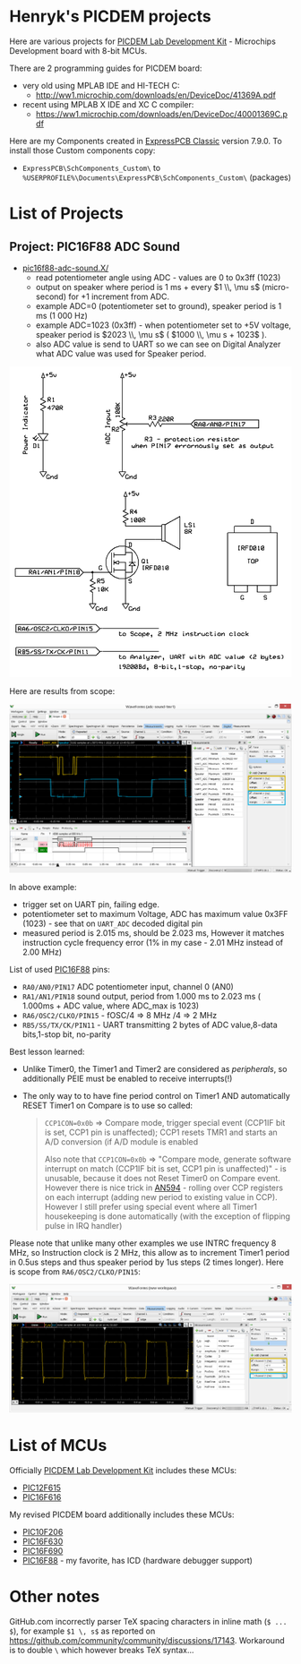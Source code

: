 # Henryk's PICDEM projects

Here are various projects for [PICDEM Lab Development Kit][DM163045] -
Microchips Development board with 8-bit MCUs.

There are 2 programming guides for PICDEM board:
* very old using MPLAB IDE and HI-TECH C: 
  - http://ww1.microchip.com/downloads/en/DeviceDoc/41369A.pdf
* recent using MPLAB X IDE  and XC C compiler:
  - https://ww1.microchip.com/downloads/en/DeviceDoc/40001369C.pdf

Here are my Components created in [ExpressPCB Classic][ExpressPCB]
version 7.9.0.
To install those Custom components copy:
- `ExpressPCB\SchComponents_Custom\` to `%USERPROFILE%\Documents\ExpressPCB\SchComponents_Custom\` (packages)

# List of Projects

## Project: PIC16F88 ADC Sound

* [pic16f88-adc-sound.X/](pic16f88-adc-sound.X/)
  - read potentiometer angle using ADC - values are 0 to 0x3ff (1023)
  - output on speaker where period is 1 ms + every $1 \\, \mu s$ (micro-second)
    for +1 increment from ADC.
  - example ADC=0 (potentiometer set to ground), speaker period
    is 1 ms (1 000 Hz)
  - example ADC=1023 (0x3ff) - when potentiometer set to +5V voltage,
    speaker period is $2023 \\, \mu s$ ( $1000 \\, \mu s + 1023$ ).
  - also ADC value is send to UART so we can see on Digital Analyzer what ADC value
    was used for Speaker period.

![PIC16F88 ADC Sound Schematic](https://raw.githubusercontent.com/hpaluch/picdem-projects/master/ExpressPCB/pic16f88-adc-sound.png)

Here are results from scope:

![PIC16F88 ADC Sound ADC UART](https://raw.githubusercontent.com/hpaluch/picdem-projects/master/pic16f88-adc-sound.X/assets/ad2-adc-sound.png)

In above example:
- trigger set on UART pin, failing edge.
- potentiometer set to maximum Voltage, ADC has maximum value 0x3FF (1023) - see that on `UART_ADC` decoded
  digital pin
- measured period is 2.015 ms, should be 2.023 ms, However it matches instruction cycle frequency error
  (1% in my case - 2.01 MHz instead of 2.00 MHz)

List of used [PIC16F88][PIC16F88] pins:
- `RA0/AN0/PIN17` ADC potentiometer input, channel 0 (AN0)
- `RA1/AN1/PIN18` sound output, period from 1.000 ms to 2.023 ms ( 1.000ms + ADC value, where ADC_max is 1023)
- `RA6/OSC2/CLKO/PIN15` - fOSC/4 => 8 MHz /4 =>  2 MHz
- `RB5/SS/TX/CK/PIN11` - UART transmitting 2 bytes of ADC value,8-data bits,1-stop bit, no-parity

Best lesson learned:
- Unlike Timer0, the Timer1 and Timer2 are considered as *peripherals*,
  so additionally PEIE must be enabled to receive interrupts(!)
- The only way to to have fine period control on Timer1 AND automatically
  RESET Timer1 on Compare is to use so called:

  > `CCP1CON=0x0b` => Compare mode, trigger special event (CCP1IF bit is set,
  > CCP1 pin is unaffected); CCP1 resets TMR1 and starts
  > an A/D conversion (if A/D module is enabled
  >
  > Also note that  `CCP1CON=0x0b` => "Compare mode,
  > generate software interrupt on match (CCP1IF bit is set, CCP1 pin is
  > unaffected)" - is unusable, because it does not Reset Timer0 on 
  > Compare event. However there is nice trick in [AN594][AN594] - rolling over CCP registers
  > on each interrupt (adding new period to existing value in CCP). However I still prefer using special
  > event where all Timer1 housekeeping is done automatically (with the exception of flipping pulse
  > in IRQ handler)

Please note that unlike many other examples we use INTRC frequency 8 MHz, so Instruction
clock is 2 MHz, this allow as to increment Timer1 period in 0.5us steps and thus speaker
period by 1us  steps (2 times longer). Here is scope from `RA6/OSC2/CLKO/PIN15`:

![PIC16F88 ADC Sound Instruction clock](https://raw.githubusercontent.com/hpaluch/picdem-projects/master/pic16f88-adc-sound.X/assets/ad2-fosc-div4.png)


# List of MCUs

Officially [PICDEM Lab Development Kit][DM163045]  includes these MCUs:

* [PIC12F615][PIC12F615]
* [PIC16F616][PIC16F616]

My revised PICDEM board additionally includes these MCUs:
* [PIC10F206][PIC10F206]
* [PIC16F630][PIC16F630]
* [PIC16F690][PIC16F690]
* [PIC16F88][PIC16F88] - my favorite, has ICD (hardware debugger support)

# Other notes

GitHub.com incorrectly parser TeX spacing characters in inline math (`$ ... $`), for example `$1 \, s$`
as reported on https://github.com/community/community/discussions/17143.
Workaround is to double `\` which however breaks TeX syntax...


[AN594]: https://www.microchip.com/en-us/application-notes/an594 "Using the CCP Module(s)"
[DM163045]: http://www.microchip.com/Developmenttools/ProductDetails/DM163045 "PICDEM Lab Development Kit"
[PIC10F206]: https://www.microchip.com/en-us/product/PIC10F206
[PIC12F615]: https://www.microchip.com/en-us/product/PIC12F615
[PIC16F616]: https://www.microchip.com/en-us/product/PIC16F616 
[PIC16F630]: https://www.microchip.com/en-us/product/PIC16F630
[PIC16F690]: https://www.microchip.com/en-us/product/PIC16F690
[PIC16F88]: https://www.microchip.com/wwwproducts/en/PIC16F88 "PIC16F88 Overview"
[ExpressPCB]:  https://www.expresspcb.com/pcb-cad-software/
